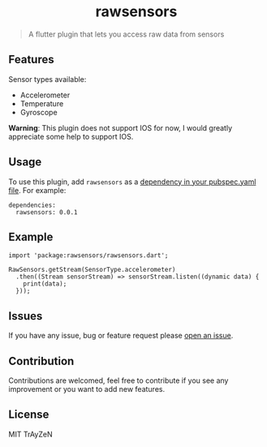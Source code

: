 <h1 align="center">
    rawsensors
</h1>

> A flutter plugin that lets you access raw data from sensors

## Features
Sensor types available:
- Accelerometer
- Temperature
- Gyroscope

**Warning**: This plugin does not support IOS for now, I would greatly appreciate some help to support IOS.

## Usage
To use this plugin, add `rawsensors` as a [dependency in your pubspec.yaml file](https://flutter.dev/docs/development/packages-and-plugins/using-packages). For example:
```
dependencies:
  rawsensors: 0.0.1
```

## Example
```
import 'package:rawsensors/rawsensors.dart';

RawSensors.getStream(SensorType.accelerometer)
  .then((Stream sensorStream) => sensorStream.listen((dynamic data) {
    print(data);
  }));
```

## Issues
If you have any issue, bug or feature request please [open an issue](https://github.com/TrAyZeN/rawsensors/issues/new).

## Contribution
Contributions are welcomed, feel free to contribute if you see any improvement or you want to add new features.

## License
MIT TrAyZeN
